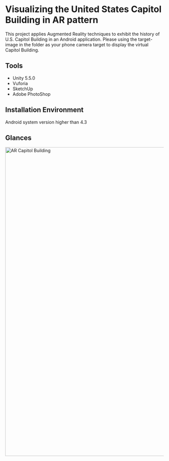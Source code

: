 # Visualizing the United States Capitol Building in AR pattern
This project applies Augmented Reality techniques to exhibit the history of U.S. Capitol Building in an Android application. Please using the target-image in the folder as your phone camera target to display the virtual Capitol Building. 
## Tools 
* Unity 5.5.0
* Vuforia
* SketchUp
* Adobe PhotoShop
## Installation Environment
Android system version higher than 4.3
## Glances
<img src="https://user-images.githubusercontent.com/15150616/29191893-3c8d2012-7ded-11e7-95e3-0bd02ab4dbb9.jpg" alt="AR Capitol Building" width=" 981px" />
